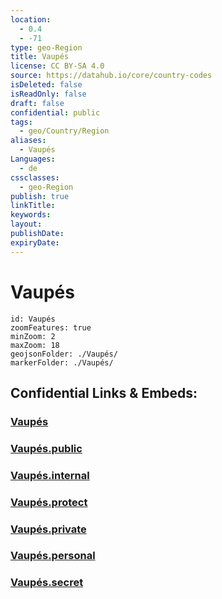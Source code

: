 ```yaml
---
location:
  - 0.4
  - -71
type: geo-Region
title: Vaupés
license: CC BY-SA 4.0
source: https://datahub.io/core/country-codes
isDeleted: false
isReadOnly: false
draft: false
confidential: public
tags:
  - geo/Country/Region
aliases:
  - Vaupés
Languages:
  - de
cssclasses:
  - geo-Region
publish: true
linkTitle:
keywords:
layout:
publishDate:
expiryDate:
---
```


# Vaupés

```leaflet
id: Vaupés
zoomFeatures: true 
minZoom: 2 
maxZoom: 18
geojsonFolder: ./Vaupés/
markerFolder: ./Vaupés/
```


## Confidential Links & Embeds: 

### [Vaupés](/_Standards/Earth/Continent/America~South/Colombia/departments~Colombia/Vaupés.md) 

### [Vaupés.public](/_public/Earth/Continent/America~South/Colombia/departments~Colombia/Vaupés.public.md) 

### [Vaupés.internal](/_internal/Earth/Continent/America~South/Colombia/departments~Colombia/Vaupés.internal.md) 

### [Vaupés.protect](/_protect/Earth/Continent/America~South/Colombia/departments~Colombia/Vaupés.protect.md) 

### [Vaupés.private](/_private/Earth/Continent/America~South/Colombia/departments~Colombia/Vaupés.private.md) 

### [Vaupés.personal](/_personal/Earth/Continent/America~South/Colombia/departments~Colombia/Vaupés.personal.md) 

### [Vaupés.secret](/_secret/Earth/Continent/America~South/Colombia/departments~Colombia/Vaupés.secret.md)

